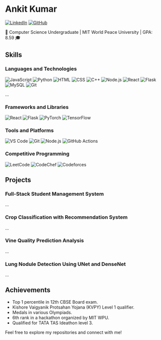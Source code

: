 # Ankit Kumar

[![LinkedIn](https://img.shields.io/badge/LinkedIn-Connect-blue)](https://www.linkedin.com/in/imankit81/)
[![GitHub](https://img.shields.io/badge/GitHub-Follow-brightgreen)](https://github.com/imankit1234)

🚀 Computer Science Undergraduate | MIT World Peace University | GPA: 8.59 🎓

## Skills

### Languages and Technologies
![JavaScript](https://img.shields.io/badge/JavaScript-Beginner-red)
![Python](https://img.shields.io/badge/Python-Intermediate-brightgreen)
![HTML](https://img.shields.io/badge/HTML5-Intermediate-orange)
![CSS](https://img.shields.io/badge/CSS3-Intermediate-blue)
![C++](https://img.shields.io/badge/C++-Advanced-blue)
![Node.js](https://img.shields.io/badge/Node.js-Beginner-green)
![React](https://img.shields.io/badge/React-Intermediate-blue)
![Flask](https://img.shields.io/badge/Flask-Intermediate-lightgrey)
![MySQL](https://img.shields.io/badge/MySQL-Advanced-blue)
![Git](https://img.shields.io/badge/Git-Expert-orange)

...


### Frameworks and Libraries
![React](https://img.shields.io/badge/React-Intermediate-blue)
![Flask](https://img.shields.io/badge/Flask-Intermediate-lightgrey)
![PyTorch](https://img.shields.io/badge/PyTorch-Intermediate-orange)
![TensorFlow](https://img.shields.io/badge/TensorFlow-Intermediate-yellow)

### Tools and Platforms
![VS Code](https://img.shields.io/badge/VS%20Code-Expert-blue)
![Git](https://img.shields.io/badge/Git-Expert-orange)
![Node.js](https://img.shields.io/badge/Node.js-Beginner-green)
![GitHub Actions](https://img.shields.io/badge/GitHub%20Actions-Intermediate-brightgreen)

### Competitive Programming
![LeetCode](https://img.shields.io/badge/LeetCode-1854-yellow)
![CodeChef](https://img.shields.io/badge/CodeChef-3%20Star%20Coder-blue)
![Codeforces](https://img.shields.io/badge/Codeforces-Pupil-blue)

## Projects

### Full-Stack Student Management System
...

### Crop Classification with Recommendation System
...

### Vine Quality Prediction Analysis
...

### Lung Nodule Detection Using UNet and DenseNet
...

## Achievements
- Top 1 percentile in 12th CBSE Board exam.
- Kishore Vaigyanik Protsahan Yojana (KVPY) Level 1 qualifier.
- Medals in various Olympiads.
- 6th rank in a hackathon organized by MIT WPU.
- Qualified for TATA TAS Ideathon level 3.

Feel free to explore my repositories and connect with me!

